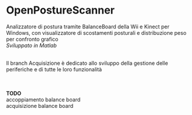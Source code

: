 # OpenPostureScanner
Analizzatore di postura tramite BalanceBoard della Wii e Kinect per Windows, con visualizzatore di scostamenti posturali e distribuzione peso per confronto grafico <br>
<i>Sviluppato in Matlab</i>
<br><br>
<p>
Il branch Acquisizione è dedicato allo sviluppo della gestione delle periferiche e di tutte le loro funzionalità
</p>
<br><br>
<b>TODO</b><br>
accoppiamento balance board<br>
acquisizione balance board <br>


